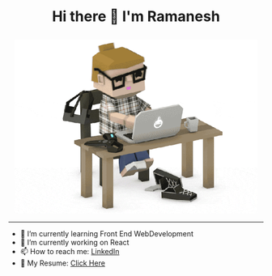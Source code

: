 <strong>
  <h1>  
    <p align="center">  
      Hi there 👋 I'm Ramanesh
    </p>
  </h1>
</strong>
<p align="center">
<img src="/programmer_gif.gif" width="480" height="344" frameBorder="0"/>
</p>
<hr>
<ul>
  <li>🌱 I’m currently learning Front End WebDevelopment</li>
  <li>🔭 I’m currently working on React</li>
  <li>📫 How to reach me: <a href="https://www.linkedin.com/in/ramanesh-p-v/">LinkedIn</a></li>
  <li>📃 My Resume: <a href="https://drive.google.com/file/d/1nZLzGudpW36Fm-RTP5opbKivTAluL2kG/view?usp=sharing">Click Here</a></li>
</ul>


<!--
**laciecoder/laciecoder** is a ✨ _special_ ✨ repository because its `README.md` (this file) appears on your GitHub profile.

Here are some ideas to get you started:

- 🔭 I’m currently working on ...
- 🌱 I’m currently learning ...
- 👯 I’m looking to collaborate on ...
- 🤔 I’m looking for help with ...
- 💬 Ask me about ...
- 📫 How to reach me: ...
- 😄 Pronouns: ...
- ⚡ Fun fact: ...
-->
